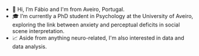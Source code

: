 - 👋 Hi, I’m Fábio and I'm from Aveiro, Portugal.
- 🎓 I’m currently a PhD student in Psychology at the University of Aveiro, exploring the link between anxiety and perceptual deficits in social scene interpretation.
- 📈 Aside from anything neuro-related, I'm also interested in data and data analysis. 
